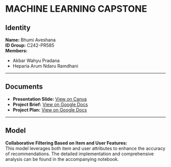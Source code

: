 # MACHINE LEARNING CAPSTONE

## Identity
**Name:** Bhumi Aveshana  
**ID Group:** C242-PR585  
**Members:**  
- Akbar Wahyu Pradana  
- Heparia Arum Ndaru Ramdhani  

---

## Documents
- **Presentation Slide:** [View on Canva](https://www.canva.com/design/DAGYzU7wzoI/akGVQZ1NODitYNSP7D3ETg/view?utm_content=DAGYzU7wzoI&utm_campaign=designshare&utm_medium=link2&utm_source=uniquelinks&utlId=h94d3207000)  
- **Project Brief:** [View on Google Docs](https://docs.google.com/document/d/1L6lza7Tz8e08b3eak6Y256SprdvgZq14UUk29Ctkge4/edit?tab=t.0)  
- **Project Plan:** [View on Google Docs](https://docs.google.com/document/d/11w996EaNYCbd5KKmTwNCPaunkf8JNoOwn5B_5JjN35E/edit?tab=t.0)  

---

## Model
**Collaborative Filtering Based on Item and User Features:**  
This model leverages both item and user attributes to enhance the accuracy of recommendations. The detailed implementation and comprehensive analysis can be found in the accompanying notebook.

